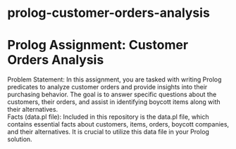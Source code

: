 # prolog-customer-orders-analysis

# Prolog Assignment: Customer Orders Analysis
Problem Statement:
In this assignment, you are tasked with writing Prolog predicates to analyze customer orders and provide insights into their purchasing behavior. The goal is to answer specific questions about the customers, their orders, and assist in identifying boycott items along with their alternatives.
<br>
Facts (data.pl file):
Included in this repository is the data.pl file, which contains essential facts about customers, items, orders, boycott companies, and their alternatives. It is crucial to utilize this data file in your Prolog solution.
